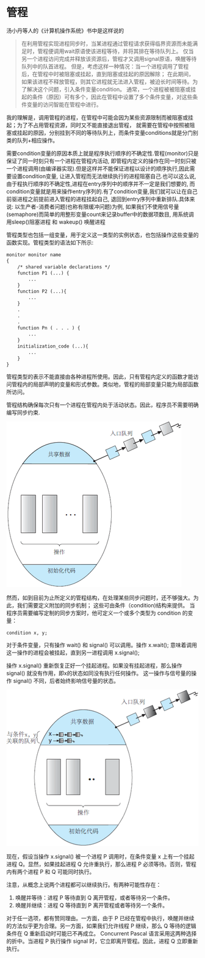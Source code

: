 # 管程

汤小丹等人的《计算机操作系统》书中是这样说的

> 在利用管程实现进程同步时，当某进程通过管程请求获得临界资源而未能满足时，管程便调用wait原语使该进程等待，并将其排在等待队列上。
> 仅当另一个进程访问完成并释放该资源后，管程才又调用signal原语，唤醒等待队列中的队首进程。
> 但是，考虑这样一种情况：当一个进程调用了管程后，在管程中时被阻塞或挂起，直到阻塞或挂起的原因解除；
> 在此期间，如果该进程不释放管程，则其它进程就无法进入管程，被迫长时间等待。为了解决这个问题，引入条件变量condition。
> 通常，一个进程被被阻塞或挂起的条件（原因）可有多个，因此在管程中设置了多个条件变量，对这些条件变量的访问智能在管程中进行。

我的理解是，调用管程的进程，在管程中可能会因为某些资源限制而被阻塞或挂起；为了不占用管程资源，同时又不能直接退出管程，
就需要在管程中按照被阻塞或挂起的原因，分别挂到不同的等待队列上，而条件变量conditions就是分门别类的队列+相应操作。

需要condition变量的原因本质上就是程序执行顺序的不确定性.管程(monitor)只是保证了同一时刻只有一个进程在管程内活动,
即管程内定义的操作在同一时刻只被一个进程调用(由编译器实现).但是这样并不能保证进程以设计的顺序执行,因此需要设置condition变量,
让进入管程而无法继续执行的进程阻塞自己.也可以这么说,由于程执行顺序的不确定性,进程在entry序列中的顺序并不一定是我们想要的,
而condition变量就是用来操作entry序列的.有了condition变量,我们就可以让在自己前驱进程之前提前进入管程的进程挂起自己,
退回到entry序列中重新排队.具体来说: 以生产者-消费者问题(也称有限缓冲问题)为例, 
如果我们不使用信号量(semaphore)而简单的用整形变量count来记录buffer中的数据项数目, 用系统调用sleep()阻塞进程 和 wakeup() 唤醒进程

管程类型也包括一组变量，用于定义这一类型的实例状态，也包括操作这些变量的函数实现。管程类型的语法如下所示:

```
monitor monitor name
{
    /* shared variable declarations */
    function P1 (...) {
        ...
    }
    function P2 (...){
        ...
    }
    .
    .
    .
    function Pn ( . . . ) {
        ...
    }
    initialization_code (...){
        ...
    }
}
```

管程类型的表示不能直接由各种进程所使用。因此，只有管程内定义的函数才能访问管程内的局部声明的变量和形式参数。类似地，管程的局部变量只能为局部函数所访问。

管程结构确保每次只有一个进程在管程内处于活动状态。因此，程序员不需要明确编写同步约束.

![管程的示意图](../image/c7/monitor-1.png)

然而，如到目前为止所定义的管程结构，在处理某些同步问题时，还不够强大。为此，我们需要定义附加的同步机制；
这些可由条件（condition)结构来提供。 当程序员需要编写定制的同步方案时，他可定义一个或多个类型为 condition 的变量：

    condition x, y;
 
对于条件变量，只有操作 wait() 和 signal() 可以调用。操作 x.wait(); 意味着调用这一操作的进程会被挂起，直到另一进程调用 x.signal();

操作 x.signal() 重新恢复正好一个挂起进程。如果没有挂起进程，那么操作 signal() 就没有作用，即x的状态如同没有执行任何操作。
这一操作与信号量的操作 signal() 不同，后者始终影响信号量的状态。

![具有条件变量的管程](../image/c7/monitor-2.png)

现在，假设当操作 x.signal() 被一个进程 P 调用时，在条件变量 x 上有一个挂起进程 Q。显然，如果挂起进程 Q 允许重执行，那么进程 P 必须等待。否则，管程内有两个进程 P 和 Q 可能同时执行。

注意，从概念上说两个进程都可以继续执行。有两种可能性存在：
1. 唤醒并等待：进程 P 等待直到 Q 离开管程，或者等待另一个条件。
2. 唤醒并继续：进程 Q 等待直到 P 离开管程或者等待另一个条件。

对于任一选项，都有赞同理由。一方面，由于 P 已经在管程中执行，唤醒并继续的方法似乎更为合理。另一方面，如果我们允许线程 P 继续，那么 Q 等待的逻辑条件在 Q 重新启动时可能已不再成立。
Concurrent Pascal 语言采用这两种选择的折中。当进程 P 执行操作 signal 时，它立即离开管程。因此，进程 Q 立即重新执行。




  
